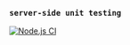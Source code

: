 ### `server-side unit testing`
[![Node.js CI](https://github.com/sapho-sys/Back_To_Bowling/actions/workflows/node.js.yml/badge.svg?branch=master)](https://github.com/sapho-sys/Back_To_Bowling/actions/workflows/node.js.yml)